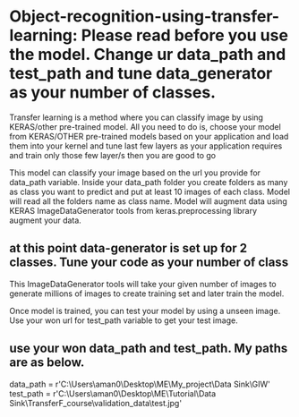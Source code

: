 # Object-recognition-using-transfer-learning: Please read before you use the model. Change ur data_path and test_path and tune data_generator as your number of classes.

Transfer learning is a method where you can classify image by using KERAS/other pre-trained model. All you need to do is, choose your model from KERAS/OTHER pre-trained models based on your application and load them into your kernel and tune last few layers as your application requires and train only those few layer/s then you are good to go 

This model can classify your image based on the url you provide for data_path variable. Inside your data_path folder you create folders as many as class you want to predict and put at least 10 images of each class. Model will read all the folders name as class name. Model will augment data using KERAS ImageDataGenerator tools from keras.preprocessing library augment your data.  

## at this point data-generator is set up for 2 classes. Tune your code as your number of class
This ImageDataGenerator tools will take your given number of images to generate millions of images to create training set and later train the model.  

Once model is trained, you can test your model by using a unseen image. Use your won url for test_path variable to get your test image. 

## use your won data_path and test_path. My paths are as below. 
data_path = r'C:\Users\aman0\Desktop\ME\My_project\Data Sink\GIW'
test_path = r'C:\Users\aman0\Desktop\ME\Tutorial\Data Sink\TransferF_course\validation_data\test.jpg'
